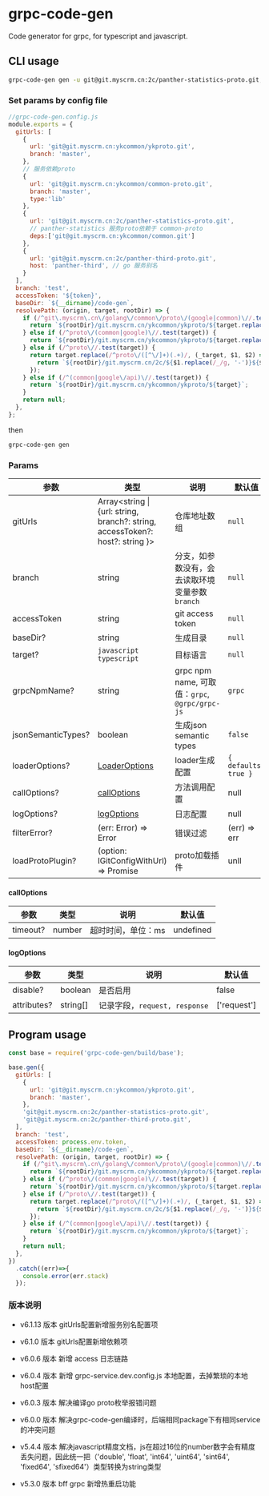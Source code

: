 # grpc-code-gen

Code generator for grpc, for typescript and javascript.

## CLI usage

```bash
grpc-code-gen gen -u git@git.myscrm.cn:2c/panther-statistics-proto.git,git@git.myscrm.cn:2c/panther-third-proto.git -b test -t ${token} -d test/code-gen-cli
```

### Set params by config file

```js
//grpc-code-gen.config.js
module.exports = {
  gitUrls: [
    {
      url: 'git@git.myscrm.cn:ykcommon/ykproto.git',
      branch: 'master',
    },
    // 服务依赖proto
    {
      url: 'git@git.myscrm.cn:ykcommon/common-proto.git',
      branch: 'master',
      type:'lib'
    },
    { 
      url: 'git@git.myscrm.cn:2c/panther-statistics-proto.git',
      // panther-statistics 服务proto依赖于 common-proto
      deps:['git@git.myscrm.cn:ykcommon/common.git']
    },
    {
      url: 'git@git.myscrm.cn:2c/panther-third-proto.git',
      host: 'panther-third', // go 服务别名
    }
  ],
  branch: 'test',
  accessToken: '${token}',
  baseDir: `${__dirname}/code-gen`,
  resolvePath: (origin, target, rootDir) => {
    if (/^git\.myscrm\.cn\/golang\/common\/proto\/(google|common)\//.test(target)) {
      return `${rootDir}/git.myscrm.cn/ykcommon/ykproto/${target.replace(/^git\.myscrm\.cn\/golang\/common\/proto\//, '')}`;
    } else if (/^proto\/(common|google)\//.test(target)) {
      return `${rootDir}/git.myscrm.cn/ykcommon/ykproto/${target.replace(/^proto\//, '')}`;
    } else if (/^proto\//.test(target)) {
      return target.replace(/^proto\/([^\/]+)(.+)/, (_target, $1, $2) => {
        return `${rootDir}/git.myscrm.cn/2c/${$1.replace(/_/g, '-')}${$2}`;
      });
    } else if (/^(common|google\/api)\//.test(target)) {
      return `${rootDir}/git.myscrm.cn/ykcommon/ykproto/${target}`;
    }
    return null;
  },
};
```

then

```bash
grpc-code-gen gen
```

### Params

参数 | 类型 | 说明 | 默认值
---|---|---|---
gitUrls | Array<string \| {url: string, branch?: string, accessToken?: host?: string }> | 仓库地址数组 | `null`
branch |  string | 分支，如参数没有，会去读取环境变量参数`branch` | `null`
accessToken | string | git access token | `null`
baseDir? | string | 生成目录 | `null`
target? | `javascript typescript` | 目标语言 | `null`
grpcNpmName? | string | grpc npm name, 可取值：`grpc`, `@grpc/grpc-js` | `grpc`
jsonSemanticTypes? | boolean | 生成json semantic types | `false`  
loaderOptions? | [LoaderOptions](https://github.com/grpc/grpc-node/tree/master/packages/proto-loader) | loader生成配置 | `{ defaults: true }`
callOptions? | [callOptions](#callOptions) | 方法调用配置 | null
logOptions? | [logOptions](#logOptions) | 日志配置 | null
filterError? | (err: Error) => Error | 错误过滤 | (err) => err
loadProtoPlugin? | (option: IGitConfigWithUrl) => Promise<ILoadResult> | proto加载插件 | unll

#### callOptions

参数 | 类型 | 说明 | 默认值
---|---|---|---
timeout? | number | 超时时间，单位：ms | undefined

#### logOptions

参数 | 类型 | 说明 | 默认值
---|---|---|---
disable? | boolean | 是否启用 | false
attributes? | string[] | 记录字段，`request, response` | ['request'] 

## Program usage
```js
const base = require('grpc-code-gen/build/base');

base.gen({
  gitUrls: [
    {
      url: 'git@git.myscrm.cn:ykcommon/ykproto.git',
      branch: 'master',
    },
    'git@git.myscrm.cn:2c/panther-statistics-proto.git',
    'git@git.myscrm.cn:2c/panther-third-proto.git',
  ],
  branch: 'test',
  accessToken: process.env.token,
  baseDir: `${__dirname}/code-gen`,
  resolvePath: (origin, target, rootDir) => {
    if (/^git\.myscrm\.cn\/golang\/common\/proto\/(google|common)\//.test(target)) {
      return `${rootDir}/git.myscrm.cn/ykcommon/ykproto/${target.replace(/^git\.myscrm\.cn\/golang\/common\/proto\//, '')}`;
    } else if (/^proto\/(common|google)\//.test(target)) {
      return `${rootDir}/git.myscrm.cn/ykcommon/ykproto/${target.replace(/^proto\//, '')}`;
    } else if (/^proto\//.test(target)) {
      return target.replace(/^proto\/([^\/]+)(.+)/, (_target, $1, $2) => {
        return `${rootDir}/git.myscrm.cn/2c/${$1.replace(/_/g, '-')}${$2}`;
      });
    } else if (/^(common|google\/api)\//.test(target)) {
      return `${rootDir}/git.myscrm.cn/ykcommon/ykproto/${target}`;
    }
    return null;
  },
})
  .catch((err)=>{
    console.error(err.stack)
  });
```
 

### 版本说明
- v6.1.13 版本
gitUrls配置新增服务别名配置项

- v6.1.0 版本
gitUrls配置新增依赖项

- v6.0.6 版本
新增 access 日志链路

- v6.0.4 版本
新增 grpc-service.dev.config.js 本地配置，去掉繁琐的本地host配置

- v6.0.3 版本
解决编译go proto枚举报错问题

- v6.0.0 版本
解决grpc-code-gen编译时，后端相同package下有相同service的冲突问题

- v5.4.4 版本
解决javascript精度文档，js在超过16位的number数字会有精度丢失问题，因此统一把（'double', 'float', 'int64', 'uint64', 'sint64', 'fixed64', 'sfixed64'）类型转换为string类型

- v5.3.0 版本
bff  grpc 新增热重启功能

